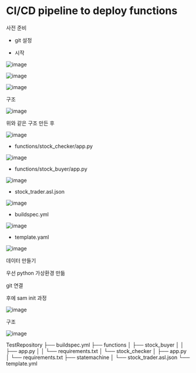 # CI/CD pipeline to deploy functions

사전 준비
- git 설정


- 시작


![image](https://user-images.githubusercontent.com/79297534/111742359-63db7f00-88cb-11eb-91b7-149cad09e4e4.png)


![image](https://user-images.githubusercontent.com/79297534/111742458-91c0c380-88cb-11eb-82d1-8304904c61c7.png)


![image](https://user-images.githubusercontent.com/79297534/111744392-8327db80-88ce-11eb-9f04-be5988e66fd6.png)

구조

![image](https://user-images.githubusercontent.com/79297534/111744156-1b719080-88ce-11eb-9015-b44a6ffa4207.png)

위와 같은 구조 만든 후

![image](https://user-images.githubusercontent.com/79297534/111744906-47414600-88cf-11eb-8271-c1ba9d7fa4c8.png)


- functions/stock_checker/app.py

![image](https://user-images.githubusercontent.com/79297534/111746136-f6325180-88d0-11eb-977f-c12d254fa272.png)


- functions/stock_buyer/app.py

![image](https://user-images.githubusercontent.com/79297534/111746435-63de7d80-88d1-11eb-9a10-0195be44f7cb.png)


- stock_trader.asl.json

![image](https://user-images.githubusercontent.com/79297534/111746510-7c4e9800-88d1-11eb-81fb-3033a2be6de0.png)

- buildspec.yml

![image](https://user-images.githubusercontent.com/79297534/111746728-c0419d00-88d1-11eb-97ea-eb1d8455c397.png)


- template.yaml

![image](https://user-images.githubusercontent.com/79297534/111747059-2e865f80-88d2-11eb-9d1d-324407440a50.png)




데이터 만들기



우선 python 가상환경 만듦 

git 연결

후에 sam init 과정

![image](https://user-images.githubusercontent.com/79297534/111422235-aff2bc00-8731-11eb-9d68-e2f9b4f85c04.png)

구조

![image](https://user-images.githubusercontent.com/79297534/111422171-981b3800-8731-11eb-843f-988c6f6b32a6.png)


TestRepository
├── buildspec.yml
├── functions
│   ├── stock_buyer
│   │   ├── app.py
│   │   └── requirements.txt
│   └── stock_checker
│       ├── app.py
│       └── requirements.txt
├── statemachine
│   └── stock_trader.asl.json
└── template.yml
